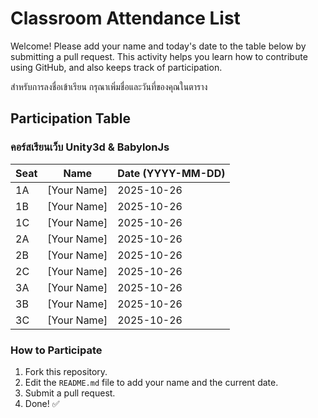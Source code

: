 # Classroom Attendance List

Welcome! Please add your name and today's date to the table below by submitting a pull request. This activity helps you learn how to contribute using GitHub, and also keeps track of participation. 

สำหรับการลงชื่อเข้าเรียน กรุณาเพิ่มชื่อและวันที่ของคุณในตาราง

## Participation Table

### คอร์สเรียนเว็บ Unity3d & BabylonJs


| Seat | Name           | Date (YYYY-MM-DD) |
|------|----------------|-------------------|
| 1A   | [Your Name]    | 2025-10-26        |
| 1B   | [Your Name]    | 2025-10-26        |
| 1C   | [Your Name]    | 2025-10-26        |
| 2A   | [Your Name]    | 2025-10-26        |
| 2B   | [Your Name]    | 2025-10-26        |
| 2C   | [Your Name]    | 2025-10-26        |
| 3A   | [Your Name]    | 2025-10-26        |
| 3B   | [Your Name]    | 2025-10-26        |
| 3C   | [Your Name]    | 2025-10-26        |

### How to Participate
1. Fork this repository.
2. Edit the `README.md` file to add your name and the current date.
3. Submit a pull request.
4. Done! ✅
